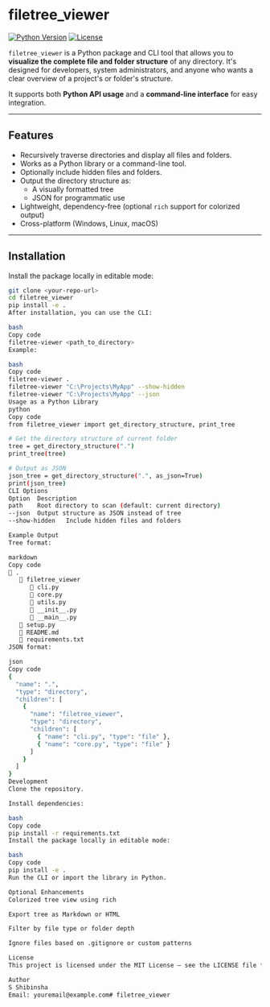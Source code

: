 <!-- README.md -->
# filetree_viewer

[![Python Version](https://img.shields.io/badge/python-3.7%2B-blue.svg)](https://www.python.org/)
[![License](https://img.shields.io/badge/license-MIT-green.svg)](LICENSE)

`filetree_viewer` is a Python package and CLI tool that allows you to **visualize the complete file and folder structure** of any directory. It's designed for developers, system administrators, and anyone who wants a clear overview of a project's or folder's structure.  

It supports both **Python API usage** and a **command-line interface** for easy integration.

---

## Features

- Recursively traverse directories and display all files and folders.
- Works as a Python library or a command-line tool.
- Optionally include hidden files and folders.
- Output the directory structure as:
  - A visually formatted tree
  - JSON for programmatic use
- Lightweight, dependency-free (optional `rich` support for colorized output)
- Cross-platform (Windows, Linux, macOS)

---

## Installation

Install the package locally in editable mode:

```bash
git clone <your-repo-url>
cd filetree_viewer
pip install -e .
After installation, you can use the CLI:

bash
Copy code
filetree-viewer <path_to_directory>
Example:

bash
Copy code
filetree-viewer .
filetree-viewer "C:\Projects\MyApp" --show-hidden
filetree-viewer "C:\Projects\MyApp" --json
Usage as a Python Library
python
Copy code
from filetree_viewer import get_directory_structure, print_tree

# Get the directory structure of current folder
tree = get_directory_structure(".")
print_tree(tree)

# Output as JSON
json_tree = get_directory_structure(".", as_json=True)
print(json_tree)
CLI Options
Option	Description
path	Root directory to scan (default: current directory)
--json	Output structure as JSON instead of tree
--show-hidden	Include hidden files and folders

Example Output
Tree format:

markdown
Copy code
📁 .
   📁 filetree_viewer
      📄 cli.py
      📄 core.py
      📄 utils.py
      📄 __init__.py
      📄 __main__.py
   📄 setup.py
   📄 README.md
   📄 requirements.txt
JSON format:

json
Copy code
{
  "name": ".",
  "type": "directory",
  "children": [
    {
      "name": "filetree_viewer",
      "type": "directory",
      "children": [
        { "name": "cli.py", "type": "file" },
        { "name": "core.py", "type": "file" }
      ]
    }
  ]
}
Development
Clone the repository.

Install dependencies:

bash
Copy code
pip install -r requirements.txt
Install the package locally in editable mode:

bash
Copy code
pip install -e .
Run the CLI or import the library in Python.

Optional Enhancements
Colorized tree view using rich

Export tree as Markdown or HTML

Filter by file type or folder depth

Ignore files based on .gitignore or custom patterns

License
This project is licensed under the MIT License — see the LICENSE file for details.

Author
S Shibinsha
Email: youremail@example.com#   f i l e t r e e _ v i e w e r  
 